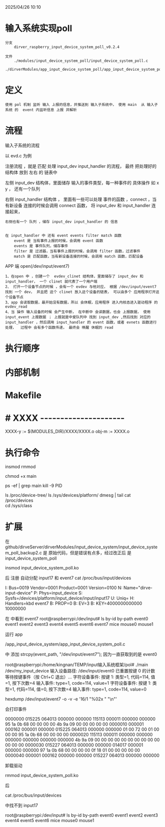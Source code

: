 2025/04/26 10:10
# 输入系统实现poll
    分支
        dirver_raspberry_input_device_system_poll_v0.2.4

    文件
        ./modules/input_device_system_poll/input_device_system_poll.c
        ./dirverModules/app_input_device_system_poll/app_input_device_system_poll.c

# 定义
    使用 pol 机制 监听 输入 上报的信息，并推送到 输入子系统中， 使用 main  从 输入子系统 的  event 内监听信息 上报 并解析

# 流程


输入子系统的流程

以 evd.c 为例

注册流程  ，就是 匹配 处理 input_dev input_handler 的流程， 最终 把处理好的结构体 放到 左右 的 链表中


左侧 input_dev 结构体，里面储存 输入的事件类型，每一种事件的 具体操作 如 x y ， 还有一个队列


右侧 input_handler 结构体 ， 里面有一些可以处理 事件的函数 ，connect ，当有新设备 连接的时候会调用 connect 函数， 将 input_dev  和 input_handler 连接起来，

    右侧也有一个 队列 ，储存 input_dev input_handler 的 信息


    在 input_handler 中 还有 event events filter match 函数
        event 是 当有事件上报的时候，会调用 event 函数
        events 是 事件队列，储存事件
        filter 是 过滤器，当有事件上报的时候，会调用 filter 函数，过滤事件
        match 是 匹配函数，当有新设备连接的时候，会调用 match 函数，匹配设备




APP 端
    open(/dev/input/event7)

    
    1、在open 中 ，创建一个  evdev_clinet 结构体，里面储存了 input_dev 和 input_handler， 一个 clinet 就代表了一个用户端
    2、 打开一个设备节点的时候 ，会有一个 evdev 与他对应， 根据 /dev/input/event7 找到 一个 dev， 并且把 这个 clinet 放入这个设备的链表， 可以由多个 应用程序打开这个设备节点
    3、app 会读取数据，最开始没有数据，所以 会休眠，应用程序 进入内核态进入驱动程序 的 evdev_read
    4、当 操作 输入设备的时候 会产生中断， 在中断中 会读数据，也会 上报数据， 使用  input_event 上报数据 ； 上报就是中爱队列中 找到 input_dev ,然后找到 对应的 input_handler ，然后调用 input_handler 的 event 函数，或者 evnets 函数进行处理，  过程中 会有多个函数传递， 最终会 唤醒 休眠的 read 


# 执行顺序


# 内部机制


# Makefile
# # XXXX ---------------------
XXXX-y := $(MODULES_DIR)/XXXX/XXXX.o
obj-m := XXXX.o


# 执行命令


insmod
rmmod

chmod +x main

ps -ef | grep main
kill -9 PID

ls /proc/device-tree/
ls /sys/devices/platform/
dmesg | tail
cat /proc/devices  
cd /sys/class 



# 扩展


在 github/dirveServer/dirverModules/input_device_system/input_device_system_poll_backup2.c  是 原始代码，但是错误有点多，经过改正后 是 input_device_system_poll








insmod input_device_system_poll.ko 

后 注册 自动分配  input17  和 event7
cat /proc/bus/input/devices



I: Bus=0019 Vendor=0001 Product=0001 Version=0100
N: Name="dirve-input-device"
P: Phys=input_device
S: Sysfs=/devices/platform/input_device/input/input17
U: Uniq=
H: Handlers=kbd event7 
B: PROP=0
B: EV=3
B: KEY=4000000000000 10000000



在 中看到 event7
root@raspberrypi:/dev/input# ls 
by-id  by-path  event0  event1  event2  event3  event4  event5  event6  event7  mice  mouse0  mouse1








运行 app


/app_input_device_system/app_input_device_system_poll.c

中  添加 strcpy(event_path, "/dev/input/event7"); 因为一直获取到的是 event0



root@raspberrypi:/home/kingnan/TEMP/input输入系统框架/pol# ./main /dev/my_input_device
输入设备路径: /dev/input/event0
已重置按键 0 的计数
等待按键事件（按 Ctrl+C 退出）...
字符设备事件: 按键 1: 类型=1, 代码=114, 值=1, 按下次数=4
输入事件: type=1, code=114, value=1
字符设备事件: 按键 1: 类型=1, 代码=114, 值=0, 按下次数=4
输入事件: type=1, code=114, value=0














hexdump /dev/input/event7 -o -v -e '16/1 "%02x " "\n"'

会打印事件

0000000  015225  064013  000000  000000  115113  000011  000000  000000
95 1a 0b 68 00 00 00 00 4b 9a 09 00 00 00 00 00
0000010  000001  000162  000001  000000  015225  064013  000000  000000
01 00 72 00 01 00 00 00 95 1a 0b 68 00 00 00 00
0000020  115113  000011  000000  000000  000000  000000  000000  000000
4b 9a 09 00 00 00 00 00 00 00 00 00 00 00 00 00
0000030  015227  064013  000000  000000  014017  000001  000000  000000
97 1a 0b 68 00 00 00 00 0f 18 01 00 00 00 00 00
0000040  000001  000162  000000  000000  015227  064013  000000  000000




卸载驱动 


rmmod input_device_system_poll.ko 

后 


cat /proc/bus/input/devices


中找不到 input17

root@raspberrypi:/dev/input# ls
by-id  by-path  event0  event1  event2  event3  event4  event5  event6  mice  mouse0  mouse1
